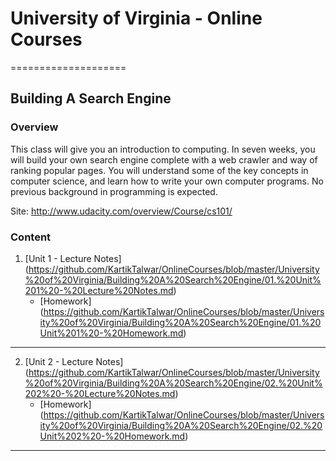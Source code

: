 # University of Virginia - Online Courses
====================

## Building A Search Engine

### Overview

This class will give you an introduction to computing. In seven weeks, you will build your own search engine complete with a web crawler and way of ranking popular pages. You will understand some of the key concepts in computer science, and learn how to write your own computer programs. No previous background in programming is expected.

Site: http://www.udacity.com/overview/Course/cs101/

### Content

1. [Unit 1 - Lecture Notes] (https://github.com/KartikTalwar/OnlineCourses/blob/master/University%20of%20Virginia/Building%20A%20Search%20Engine/01.%20Unit%201%20-%20Lecture%20Notes.md)
	+ [Homework] (https://github.com/KartikTalwar/OnlineCourses/blob/master/University%20of%20Virginia/Building%20A%20Search%20Engine/01.%20Unit%201%20-%20Homework.md)

______________________________________________________________

2. [Unit 2 - Lecture Notes] (https://github.com/KartikTalwar/OnlineCourses/blob/master/University%20of%20Virginia/Building%20A%20Search%20Engine/02.%20Unit%202%20-%20Lecture%20Notes.md)
	+ [Homework] (https://github.com/KartikTalwar/OnlineCourses/blob/master/University%20of%20Virginia/Building%20A%20Search%20Engine/02.%20Unit%202%20-%20Homework.md)	

______________________________________________________________	